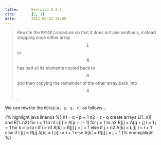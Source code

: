 ```yaml
---
title:      Exercise 2.3-2
clrs:       [2, 3]
date:       2012-08-22 22:05
---
```


>Rewrite the `MERGE` procedure so that it does not use sentinels, instead stopping once either array $$L$$ or $$R$$ has had all its elements copied back to $$A$$ and then copying the remainder of the other array back into $$A$$.

We can rewrite the `MERGE(A, p, q, r)` as follows...

{% highlight java linenos %}
n1 = q - p + 1
n2 = r - q
create arrays L[1..n1] and R[1..n2]
for i = 1 to n1
  L[i] = A[p + i - 1]
for j = 1 to n2
  R[j] = A[q + j]
i = 1
j = 1
for k = p to r
  if i > n1
      A[k] = R[j]
      j = j + 1
  else if j > n2
      A[k] = L[i]
      i = i + 1
  else if L[i] ≤ R[j]
      A[k] = L[i]
      i = i + 1
  else
      A[k] = R[j]
      j = j + 1
{% endhighlight %}